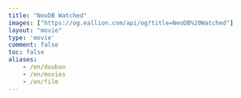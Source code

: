 ```yaml
---
title: "NeoDB Watched"
images: ["https://og.eallion.com/api/og?title=NeoDB%20Watched"]
layout: "movie"
type: 'movie'
comment: false
toc: false
aliases:
    - /en/douban
    - /en/movies
    - /en/film
---
```


